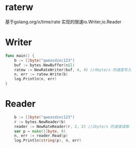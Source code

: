 # raterw
基于golang.org/x/time/rate 实现的限速io.Writer,io.Reader


# Writer
```go
func main() {
	b := []byte("qweasdzxc123")
	buf := bytes.NewBuffer(nil)
	ratew := NewRateWriter(buf, 4, 4) //4byte/s 的速度写入
	n, err := ratew.Write(b)
	log.Println(n, err)
}
```

# Reader

```go
	b := []byte("qweasdzxc123")
	r := bytes.NewReader(b)
	reader := NewRateReader(r, 2, 2) //2byte/s 的速度读取
	var p = make([]byte, 9) 
	n, err := reader.Read(p)
	log.Println(string(p), n, err)
```